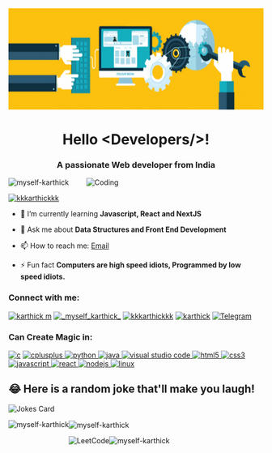 <img src="Banner.gif" height="200px" width="100%">
<h1 align="center">Hello <<Developers/>Developers/>!</h1>
<h3 align="center">A passionate Web developer from India</h3>
<img align="right" alt="Coding" width="350" src="https://cdn.dribbble.com/users/1162077/screenshots/3848914/programmer.gif">
<p align="left"> <img src="https://komarev.com/ghpvc/?username=myself-karthick&label=Profile%20views&color=0e75b6&style=flat" alt="myself-karthick" /> </p>

<p align="left"> <a href="https://twitter.com/kkkarthickkk" target="blank"><img src="https://img.shields.io/twitter/follow/kkkarthickkk?logo=twitter&style=for-the-badge" alt="kkkarthickkk" /></a> </p>

- 🌱 I’m currently learning **Javascript, React and NextJS**

- 💬 Ask me about **Data Structures and Front End Development**

- 📫 How to reach me:
 <a href="mailto:kartthickmohan@gmail.com" target="_blank">Email</a>
- ⚡ Fun fact **Computers are high speed idiots, Programmed by low  speed idiots.**

<h3 align="left">Connect with me:</h3>
<p align="left">
<a href="https://www.linkedin.com/in/karthick-m-70b2aa206/" target="blank"><img align="center" src="https://img.icons8.com/fluency/2x/linkedin.png" alt="karthick m" height="30" width="40" /></a>
<a href="https://www.instagram.com/_myself_karthick_/" target="blank"><img align="center" src="https://img.icons8.com/color/2x/instagram-new.png" alt="_myself_karthick_" height="30" width="40" /></a>
<a href="https://twitter.com/kkKarthickkk" target="blank"><img align="center" src="https://img.icons8.com/color/2x/twitter--v3.png" alt="kkkarthickkk" height="30" width="40" /></a>
<a href="https://www.facebook.com/karthick.mohan.1848" target="blank"><img align="center" src="https://img.icons8.com/fluency/2x/facebook-new.png" alt="karthick" height="30" width="40" /></a>
<a href="https://t.me/KKKKARTHICKKK" target="_blank"><img align="center" src="https://seeklogo.com/images/T/telegram-logo-AD3D08A014-seeklogo.com.png" alt="Telegram" height="30" width="40" ></a>
</p>

<h3 align="left">Can Create Magic in:</h3>
<p align="left">
<a href="#" rel="noreferrer"> <img src="https://img.icons8.com/fluency/2x/c-programming.png" alt="c" width="40" height="40" /></a>
<a href="#"  rel="noreferrer"> <img src="https://img.icons8.com/color/2x/c-plus-plus-logo.png" alt="cplusplus" width="40" height="40" /> </a>
<a href="#"  rel="noreferrer"> <img src="https://img.icons8.com/fluency/2x/python.png" alt="python" width="40" height="40" /> </a>
<a href="#" rel="noreferrer"> <img src="https://img.icons8.com/fluency/2x/java-coffee-cup-logo.png" alt="java" width="40" height="40" > </a>
<a href="#" rel="noreferrer"> <img src="https://seeklogo.com/images/V/visual-studio-code-logo-449D71944F-seeklogo.com.png" alt="visual studio code" width="40" height="40">
</a>
<a href="#" rel="noreferrer"> <img src="https://img.icons8.com/color/2x/html-5.png" alt="html5" width="40" height="40" /> </a>
<a href="#"  rel="noreferrer"> <img src="https://img.icons8.com/color/2x/css3.png" alt="css3" width="40" height="40" />  </a>
<a href="#" rel="noreferrer"> <img src="https://imgs.search.brave.com/FPgyKF-YSZm3dFtynnDr9k-WjaLLCq74j1Ssd6STSqc/rs:fit:632:225:1/g:ce/aHR0cHM6Ly90c2Uz/Lm1tLmJpbmcubmV0/L3RoP2lkPU9JUC4x/QUFhYVY0QTd0bUR6/WTVsNFZ5dmtnSGFG/aiZwaWQ9QXBp" alt="javascript" width="40" height="40" /> </a>
<a href="#" rel="noreferrer"> <img src="https://img.icons8.com/plasticine/2x/react.png" alt="react" width="40" height="40" /> </a>
<a href="#" rel="noreferrer"> <img src="https://img.icons8.com/fluency/2x/node-js.png" alt="nodejs" width="40" height="40" /> </a>
<!-- <a href="#"  rel="noreferrer"> <img src="https://www.vectorlogo.zone/logos/git-scm/git-scm-icon.svg" alt="git" width="40" height="40" />  </a> -->
<a href="#" rel="noreferrer"> <img src="https://imgs.search.brave.com/axaxhEBo_fS90eax1GpEFbHL0CynnDfao4HDAP3J594/rs:fit:391:225:1/g:ce/aHR0cHM6Ly90c2Ux/Lm1tLmJpbmcubmV0/L3RoP2lkPU9JUC5H/VFUyV0pvZVY0N2Ix/dEk1TWN6dTJBSGFJ/LSZwaWQ9QXBp" alt="linux" width="40" height="40" /> </a> 
<!-- <a href="https:" rel="noreferrer"> <img src="https://raw.githubusercontent.com/detain/svg-logos/780f25886640cef088af994181646db2f6b1a3f8/svg/selenium-logo.svg" alt="selenium" width="40" height="40" /> </a>  -->
</p>

## 😂 Here is a random joke that'll make you laugh!
![Jokes Card](https://readme-jokes.vercel.app/api)

<!--<img height="137px" src="https://github-readme-stats.vercel.app/api?username=myself-karthick&hide_title=true&hide_border=true&show_icons=true&include_all_commits=true&count_private=true&line_height=21&text_color=000&icon_color=000&bg_color=0,ea6161,ffc64d,fffc4d,52fa5a&theme=graywhite" />
<img height="137px" src="https://github-readme-stats.vercel.app/api/top-langs/?username=myself-karthick&hide=html&hide_title=true&hide_border=true&layout=compact&langs_count=8&text_color=000&icon_color=fff&bg_color=0,52fa5a,4dfcff,c64dff&theme=graywhite" />-->

<img align="left" height="170px" align="left" src="https://github-readme-stats.vercel.app/api/top-langs?username=myself-karthick&show_icons=true&locale=en&layout=compact&hide_border=true" alt="myself-karthick" />
<img height="170px" align="center" src="https://github-readme-stats.vercel.app/api?username=myself-karthick&show_icons=true&locale=en&hide_border=true&show_icons=true&include_all_commits=true&count_private=true" alt="myself-karthick" />
<!--
<img height="137px" src="https://github-readme-stats.vercel.app/api?username=myself-karthick&hide_title=true&hide_border=true&show_icons=true&include_all_commits=true&count_private=true&line_height=21&text_color=000&icon_color=000&bg_color=0,ea6161,ffc64d,fffc4d,52fa5a&theme=graywhite" /><img height="137px" src="https://github-readme-stats.vercel.app/api/top-langs/?username=myself-karthick&hide=html&hide_title=true&hide_border=true&layout=compact&langs_count=8&text_color=000&icon_color=fff&bg_color=0,52fa5a,4dfcff,c64dff&theme=graywhite" /> -->

<a href="https://leetcode.com/myself-karthick/"><img height="157px" align="left" src="https://leetcode.card.workers.dev/?username=myself-karthick&theme=auto" alt="LeetCode"/></a>
<img height="157px" align="left" src="https://github-readme-streak-stats.herokuapp.com/?user=myself-karthick&&hide_border=true&show_icons=true&include_all_commits=true&count_private=true" alt="myself-karthick" /></br>

<!-- [![Karthick's github activity graph](https://activity-graph.herokuapp.com/graph?username=myself-karthick&theme=react-dark)](https://github.com/myself-karthick/github-readme-activity-graph) -->

